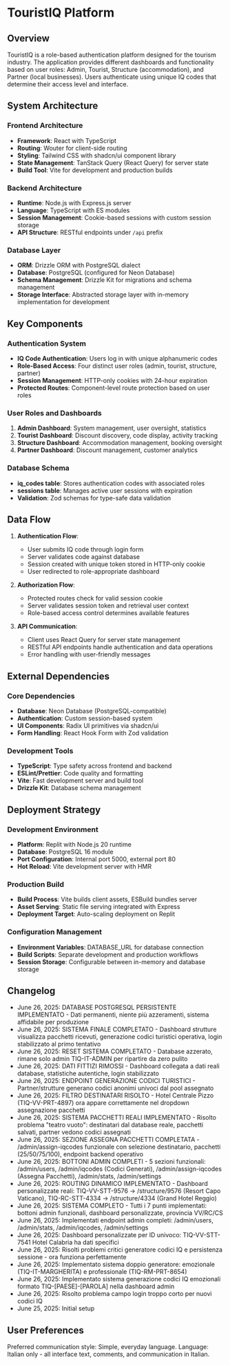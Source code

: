 # TouristIQ Platform

## Overview

TouristIQ is a role-based authentication platform designed for the tourism industry. The application provides different dashboards and functionality based on user roles: Admin, Tourist, Structure (accommodation), and Partner (local businesses). Users authenticate using unique IQ codes that determine their access level and interface.

## System Architecture

### Frontend Architecture
- **Framework**: React with TypeScript
- **Routing**: Wouter for client-side routing
- **Styling**: Tailwind CSS with shadcn/ui component library
- **State Management**: TanStack Query (React Query) for server state
- **Build Tool**: Vite for development and production builds

### Backend Architecture
- **Runtime**: Node.js with Express.js server
- **Language**: TypeScript with ES modules
- **Session Management**: Cookie-based sessions with custom session storage
- **API Structure**: RESTful endpoints under `/api` prefix

### Database Layer
- **ORM**: Drizzle ORM with PostgreSQL dialect
- **Database**: PostgreSQL (configured for Neon Database)
- **Schema Management**: Drizzle Kit for migrations and schema management
- **Storage Interface**: Abstracted storage layer with in-memory implementation for development

## Key Components

### Authentication System
- **IQ Code Authentication**: Users log in with unique alphanumeric codes
- **Role-Based Access**: Four distinct user roles (admin, tourist, structure, partner)
- **Session Management**: HTTP-only cookies with 24-hour expiration
- **Protected Routes**: Component-level route protection based on user roles

### User Roles and Dashboards
1. **Admin Dashboard**: System management, user oversight, statistics
2. **Tourist Dashboard**: Discount discovery, code display, activity tracking
3. **Structure Dashboard**: Accommodation management, booking oversight
4. **Partner Dashboard**: Discount management, customer analytics

### Database Schema
- **iq_codes table**: Stores authentication codes with associated roles
- **sessions table**: Manages active user sessions with expiration
- **Validation**: Zod schemas for type-safe data validation

## Data Flow

1. **Authentication Flow**:
   - User submits IQ code through login form
   - Server validates code against database
   - Session created with unique token stored in HTTP-only cookie
   - User redirected to role-appropriate dashboard

2. **Authorization Flow**:
   - Protected routes check for valid session cookie
   - Server validates session token and retrieval user context
   - Role-based access control determines available features

3. **API Communication**:
   - Client uses React Query for server state management
   - RESTful API endpoints handle authentication and data operations
   - Error handling with user-friendly messages

## External Dependencies

### Core Dependencies
- **Database**: Neon Database (PostgreSQL-compatible)
- **Authentication**: Custom session-based system
- **UI Components**: Radix UI primitives via shadcn/ui
- **Form Handling**: React Hook Form with Zod validation

### Development Tools
- **TypeScript**: Type safety across frontend and backend
- **ESLint/Prettier**: Code quality and formatting
- **Vite**: Fast development server and build tool
- **Drizzle Kit**: Database schema management

## Deployment Strategy

### Development Environment
- **Platform**: Replit with Node.js 20 runtime
- **Database**: PostgreSQL 16 module
- **Port Configuration**: Internal port 5000, external port 80
- **Hot Reload**: Vite development server with HMR

### Production Build
- **Build Process**: Vite builds client assets, ESBuild bundles server
- **Asset Serving**: Static file serving integrated with Express
- **Deployment Target**: Auto-scaling deployment on Replit

### Configuration Management
- **Environment Variables**: DATABASE_URL for database connection
- **Build Scripts**: Separate development and production workflows
- **Session Storage**: Configurable between in-memory and database storage

## Changelog
- June 26, 2025: DATABASE POSTGRESQL PERSISTENTE IMPLEMENTATO - Dati permanenti, niente più azzeramenti, sistema affidabile per produzione
- June 26, 2025: SISTEMA FINALE COMPLETATO - Dashboard strutture visualizza pacchetti ricevuti, generazione codici turistici operativa, login stabilizzato al primo tentativo
- June 26, 2025: RESET SISTEMA COMPLETATO - Database azzerato, rimane solo admin TIQ-IT-ADMIN per ripartire da zero pulito
- June 26, 2025: DATI FITTIZI RIMOSSI - Dashboard collegata a dati reali database, statistiche autentiche, login stabilizzato
- June 26, 2025: ENDPOINT GENERAZIONE CODICI TURISTICI - Partner/strutture generano codici anonimi univoci dal pool assegnato
- June 26, 2025: FILTRO DESTINATARI RISOLTO - Hotel Centrale Pizzo (TIQ-VV-PRT-4897) ora appare correttamente nel dropdown assegnazione pacchetti
- June 26, 2025: SISTEMA PACCHETTI REALI IMPLEMENTATO - Risolto problema "teatro vuoto": destinatari dal database reale, pacchetti salvati, partner vedono codici assegnati
- June 26, 2025: SEZIONE ASSEGNA PACCHETTI COMPLETATA - /admin/assign-iqcodes funzionale con selezione destinatario, pacchetti (25/50/75/100), endpoint backend operativo
- June 26, 2025: BOTTONI ADMIN COMPLETI - 5 sezioni funzionali: /admin/users, /admin/iqcodes (Codici Generati), /admin/assign-iqcodes (Assegna Pacchetti), /admin/stats, /admin/settings
- June 26, 2025: ROUTING DINAMICO IMPLEMENTATO - Dashboard personalizzate reali: TIQ-VV-STT-9576 → /structure/9576 (Resort Capo Vaticano), TIQ-RC-STT-4334 → /structure/4334 (Grand Hotel Reggio)
- June 26, 2025: SISTEMA COMPLETO - Tutti i 7 punti implementati: bottoni admin funzionali, dashboard personalizzate, provincia VV/RC/CS
- June 26, 2025: Implementati endpoint admin completi: /admin/users, /admin/stats, /admin/iqcodes, /admin/settings
- June 26, 2025: Dashboard personalizzate per ID univoco: TIQ-VV-STT-7541 Hotel Calabria ha dati specifici
- June 26, 2025: Risolti problemi critici generatore codici IQ e persistenza sessione - ora funziona perfettamente
- June 26, 2025: Implementato sistema doppio generatore: emozionale (TIQ-IT-MARGHERITA) e professionale (TIQ-RM-PRT-8654)
- June 26, 2025: Implementato sistema generazione codici IQ emozionali formato TIQ-[PAESE]-[PAROLA] nella dashboard admin
- June 26, 2025: Risolto problema campo login troppo corto per nuovi codici IQ
- June 25, 2025: Initial setup

## User Preferences

Preferred communication style: Simple, everyday language.
Language: Italian only - all interface text, comments, and communication in Italian.
